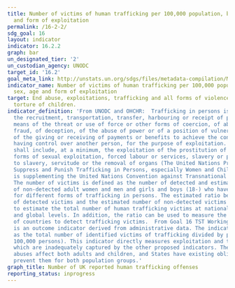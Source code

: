 ```yaml
---
title: Number of victims of human trafficking per 100,000 population, by sex, age
  and form of exploitation
permalink: /16-2-2/
sdg_goal: 16
layout: indicator
indicator: 16.2.2
graph: bar
un_designated_tier: '2'
un_custodian_agency: UNODC
target_id: '16.2'
goal_meta_link: http://unstats.un.org/sdgs/files/metadata-compilation/Metadata-Goal-16.pdf
indicator_name: Number of victims of human trafficking per 100,000 population, by
  sex, age and form of exploitation
target: End abuse, exploitations, trafficking and all forms of violence against and
  torture of children.
indicator_definition: 'From UNODC and OHCHR:  Trafficking in persons is defined as
  the recruitment, transportation, transfer, harbouring or receipt of persons, by
  means of the threat or use of force or other forms of coercion, of abduction, of
  fraud, of deception, of the abuse of power or of a position of vulnerability or
  of the giving or receiving of payments or benefits to achieve the consent of a person
  having control over another person, for the purpose of exploitation. Exploitation
  shall include, at a minimum, the exploitation of the prostitution of others or other
  forms of sexual exploitation, forced labour or services, slavery or practices similar
  to slavery, servitude or the removal of organs (The United Nations Protocol to Prevent
  Suppress and Punish Trafficking in Persons, especially Women and Children, which
  is supplementing the United Nations Convention against Transnational Organized Crime).
  The number of victims is defined as the number of detected and estimated number
  of non-detected adult women and men and girls and boys (18-) who have been trafficked
  for different forms of trafficking in persons. The estimated ratio between the number
  of detected victims and the estimated number of non-detected victims can be used
  to estimate the total number of human trafficking victims at national, regional
  and global levels. In addition, the ratio can be used to measure the efficiency
  of countries to detect trafficking victims.  From Goal 16 TST Working Group:  This
  is an outcome indicator derived from administrative data. The indicator is computed
  as the total number of identified victims of trafficking divided by population (per
  100,000 persons). This indicator directly measures exploitation and trafficking,
  which are inadequately captured by the other proposed indicators. These human rights
  abuses affect both adults and children, and States have existing obligations to
  prevent them for both population groups.'
graph_title: Number of UK reported human trafficking offenses
reporting_status: inprogress
---
```

